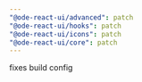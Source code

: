 ```yaml
---
"@ode-react-ui/advanced": patch
"@ode-react-ui/hooks": patch
"@ode-react-ui/icons": patch
"@ode-react-ui/core": patch
---
```


fixes build config

